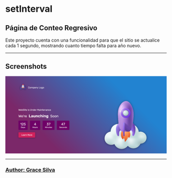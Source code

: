 # setInterval

## Página de Conteo Regresivo

Este proyecto cuenta con una funcionalidad para que el sitio se actualice cada 1 segundo, mostrando cuanto tiempo falta para año nuevo.
***
## Screenshots
![Preview](./img/preview.png)
***
### [Author: Grace Silva](https://github.com/Grace-Silva/Grace-Silva)




